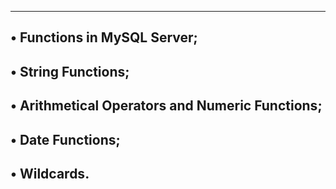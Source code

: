 ------------------------------------------
• Functions in MySQL Server;
------------------------------------------
• String Functions;
--------------------------------------------------
• Arithmetical Operators and Numeric Functions;
------------------------------------------
• Date Functions;
------------------------------------------
• Wildcards.
------------------------------------------
